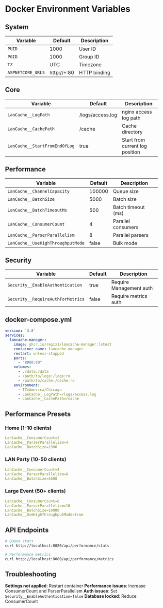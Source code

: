 # Docker Environment Variables

## System
| Variable | Default | Description |
|----------|---------|-------------|
| `PUID` | 1000 | User ID |
| `PGID` | 1000 | Group ID |
| `TZ` | UTC | Timezone |
| `ASPNETCORE_URLS` | http://+:80 | HTTP binding |

## Core
| Variable | Default | Description |
|----------|---------|-------------|
| `LanCache__LogPath` | /logs/access.log | nginx access log path |
| `LanCache__CachePath` | /cache | Cache directory |
| `LanCache__StartFromEndOfLog` | true | Start from current log position |

## Performance
| Variable | Default | Description |
|----------|---------|-------------|
| `LanCache__ChannelCapacity` | 100000 | Queue size |
| `LanCache__BatchSize` | 5000 | Batch size |
| `LanCache__BatchTimeoutMs` | 500 | Batch timeout (ms) |
| `LanCache__ConsumerCount` | 4 | Parallel consumers |
| `LanCache__ParserParallelism` | 8 | Parallel parsers |
| `LanCache__UseHighThroughputMode` | false | Bulk mode |

## Security
| Variable | Default | Description |
|----------|---------|-------------|
| `Security__EnableAuthentication` | true | Require Management auth |
| `Security__RequireAuthForMetrics` | false | Require metrics auth |

## docker-compose.yml

```yaml
version: '3.8'
services:
  lancache-manager:
    image: ghcr.io/regix1/lancache-manager:latest
    container_name: lancache-manager
    restart: unless-stopped
    ports:
      - "8080:80"
    volumes:
      - ./data:/data
      - /path/to/logs:/logs:ro
      - /path/to/cache:/cache:ro
    environment:
      - TZ=America/Chicago
      - LanCache__LogPath=/logs/access.log
      - LanCache__CachePath=/cache
```

## Performance Presets

### Home (1-10 clients)
```yaml
LanCache__ConsumerCount=2
LanCache__ParserParallelism=4
LanCache__BatchSize=1000
```

### LAN Party (10-50 clients)
```yaml
LanCache__ConsumerCount=4
LanCache__ParserParallelism=8
LanCache__BatchSize=5000
```

### Large Event (50+ clients)
```yaml
LanCache__ConsumerCount=8
LanCache__ParserParallelism=16
LanCache__BatchSize=10000
LanCache__UseHighThroughputMode=true
```

## API Endpoints

```bash
# Queue stats
curl http://localhost:8080/api/performance/stats

# Performance metrics
curl http://localhost:8080/api/performance/metrics
```

## Troubleshooting

**Settings not applied**: Restart container
**Performance issues**: Increase ConsumerCount and ParserParallelism
**Auth issues**: Set `Security__EnableAuthentication=false`
**Database locked**: Reduce ConsumerCount